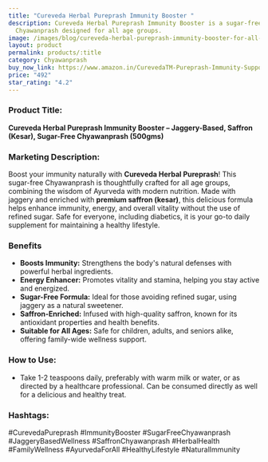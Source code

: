 ```yaml
---
title: "Cureveda Herbal Pureprash Immunity Booster "
description: Cureveda Herbal Pureprash Immunity Booster is a sugar-free
  Chyawanprash designed for all age groups.
image: /images/blog/cureveda-herbal-pureprash-immunity-booster-for-all-age-groups-jaggery-based-saffron-kesar-sugar-free-chyawanprash-500gms.webp
layout: product
permalink: products/:title
category: Chyawanprash
buy_now_link: https://www.amazon.in/CurevedaTM-Pureprash-Immunity-Support-Chyawanprash/dp/B07L15ZT4M/ref=tag=m0150-21
price: "492"
star_rating: "4.2"
---
```

### Product Title:
**Cureveda Herbal Pureprash Immunity Booster – Jaggery-Based, Saffron (Kesar), Sugar-Free Chyawanprash (500gms)**

### Marketing Description:
Boost your immunity naturally with **Cureveda Herbal Pureprash**! This sugar-free Chyawanprash is thoughtfully crafted for all age groups, combining the wisdom of Ayurveda with modern nutrition. Made with jaggery and enriched with **premium saffron (kesar)**, this delicious formula helps enhance immunity, energy, and overall vitality without the use of refined sugar. Safe for everyone, including diabetics, it is your go-to daily supplement for maintaining a healthy lifestyle.
### Benefits
- **Boosts Immunity:** Strengthens the body's natural defenses with powerful herbal ingredients.
- **Energy Enhancer:** Promotes vitality and stamina, helping you stay active and energized.
- **Sugar-Free Formula:** Ideal for those avoiding refined sugar, using jaggery as a natural sweetener.
- **Saffron-Enriched:** Infused with high-quality saffron, known for its antioxidant properties and health benefits.
- **Suitable for All Ages:** Safe for children, adults, and seniors alike, offering family-wide wellness support.

### How to Use:
- Take 1-2 teaspoons daily, preferably with warm milk or water, or as directed by a healthcare professional. Can be consumed directly as well for a delicious and healthy treat.

### Hashtags:
#CurevedaPureprash #ImmunityBooster #SugarFreeChyawanprash #JaggeryBasedWellness #SaffronChyawanprash #HerbalHealth #FamilyWellness #AyurvedaForAll #HealthyLifestyle #NaturalImmunity
